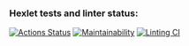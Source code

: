 ### Hexlet tests and linter status:
[![Actions Status](https://github.com/sergr88/backend-project-lvl1/workflows/hexlet-check/badge.svg)](https://github.com/sergr88/backend-project-lvl1/actions)
[![Maintainability](https://api.codeclimate.com/v1/badges/a99a88d28ad37a79dbf6/maintainability)](https://codeclimate.com/github/codeclimate/codeclimate/maintainability)
[![Linting CI](https://github.com/sergr88/backend-project-lvl1/actions/workflows/lint.yml/badge.svg)](https://github.com/sergr88/backend-project-lvl1/actions/workflows/lint.yml)
